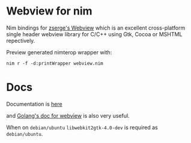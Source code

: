 # Webview for nim

Nim bindings for [zserge's Webview](https://github.com/zserge/webview) which is an
excellent cross-platform single header webview
library for C/C++ using Gtk, Cocoa or MSHTML
repectively.

Preview generated nimterop wrapper with:
```
nim r -f -d:printWrapper webview.nim
```

# Docs

Documentation is [here](http://htmlpreview.github.io/?https://github.com/oskca/webview/blob/master/docs/webview.html)

and [Golang's doc for webview](https://godoc.org/github.com/zserge/webview) is
also very useful.

When on `debian/ubuntu` `libwebkit2gtk-4.0-dev` is required as `debian/ubuntu`.
